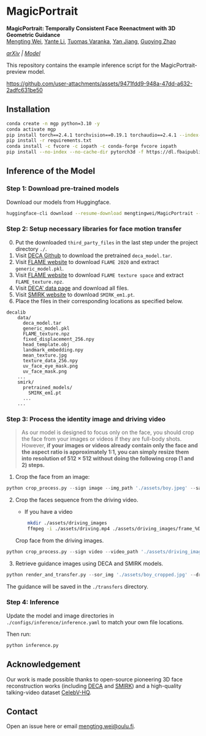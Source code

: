# MagicPortrait

**MagicPortrait: Temporally Consistent Face Reenactment with 3D Geometric Guidance**
<br>
[Mengting Wei](),
[Yante Li](),
[Tuomas Varanka](),
[Yan Jiang](),
[Guoying Zhao]()
<br>

_[arXiv](https://arxiv.org/abs/2504.21497) | [Model](https://huggingface.co/mengtingwei/MagicPortrait)_

This repository contains the example inference script for the MagicPortrait-preview model.

https://github.com/user-attachments/assets/9471fdd9-948a-47dd-a632-2adfc631be50

## Installation

```bash
conda create -n mgp python=3.10 -y
conda activate mgp
pip install torch==2.4.1 torchvision==0.19.1 torchaudio==2.4.1 --index-url https://download.pytorch.org/whl/cu121
pip install -r requirements.txt
conda install -c fvcore -c iopath -c conda-forge fvcore iopath
pip install --no-index --no-cache-dir pytorch3d -f https://dl.fbaipublicfiles.com/pytorch3d/packaging/wheels/py310_cu121_pyt241/download.html
```

## Inference of the Model


### Step 1: Download pre-trained models

Download our models from Huggingface.

```bash
huggingface-cli download --resume-download mengtingwei/MagicPortrait --local-dir ./pre_trained
```
### Step 2: Setup necessary libraries for face motion transfer
0. Put the downloaded `third_party_files` in the last step under the project directory `./`.
1. Visit [DECA Github](https://github.com/yfeng95/DECA?tab=readme-ov-file) to download the pretrained `deca_model.tar`. 
2. Visit [FLAME website](https://flame.is.tue.mpg.de/download.php) to download `FLAME 2020` and extract `generic_model.pkl`.
3. Visit [FLAME website](https://flame.is.tue.mpg.de/download.php) to download `FLAME texture space` and extract `FLAME_texture.npz`.
4. Visit [DECA' data page](https://github.com/yfeng95/DECA/tree/master/data) and download all files.
5. Visit [SMIRK website](https://github.com/georgeretsi/smirk) to download `SMIRK_em1.pt`.
6. Place the files in their corresponding locations as specified below.

```plaintext
decalib
    data/
      deca_model.tar
      generic_model.pkl
      FLAME_texture.npz
      fixed_displacement_256.npy
      head_template.obj
      landmark_embedding.npy
      mean_texture.jpg
      texture_data_256.npy
      uv_face_eye_mask.png
      uv_face_mask.png
    ...
    smirk/
      pretrained_models/
        SMIRK_em1.pt
      ...
    ... 
```

### Step 3: Process the identity image and driving video

> As our model is designed to focus only on the face, 
> you should crop the face from your images or videos if they are full-body shots.
>  However, **if your images or videos already contain only the face and the aspect ratio is approximately 1:1, 
> you can simply resize them into resolution of 512 $\times$ 512 without doing the following crop (1 and 2) steps.**

1. Crop the face from an image:

```python
python crop_process.py --sign image --img_path './assets/boy.jpeg' --save_path './assets/boy_cropped.jpg'
```

2. Crop the faces sequence from the driving video.

   * If you have a video
      ```bash
       mkdir ./assets/driving_images
       ffmpeg -i ./assets/driving.mp4 ./assets/driving_images/frame_%04d.jpg
      ```
    Crop face from the driving images.
```python
python crop_process.py --sign video --video_path './assets/driving_images' --video_imgs_dir './assets/driving_images_cropped'
```

3. Retrieve guidance images using DECA and SMIRK models.

```python
python render_and_transfer.py --sor_img './assets/boy_cropped.jpg' --driving_path './assets/driving_images_cropped' --save_name example1
```
The guidance will be saved in the `./transfers` directory.

### Step 4: Inference

Update the model and image directories in `./configs/inference/inference.yaml` to match your own file locations.

Then run:
```python
python inference.py
```

## Acknowledgement

Our work is made possible thanks to open-source pioneering
3D face reconstruction works (including [DECA](https://github.com/yfeng95/DECA?tab=readme-ov-file) 
and [SMIRK](https://github.com/georgeretsi/smirk)) and
a high-quality talking-video dataset [CelebV-HQ](https://celebv-hq.github.io).

## Contact
Open an issue here or email [mengting.wei@oulu.fi]().